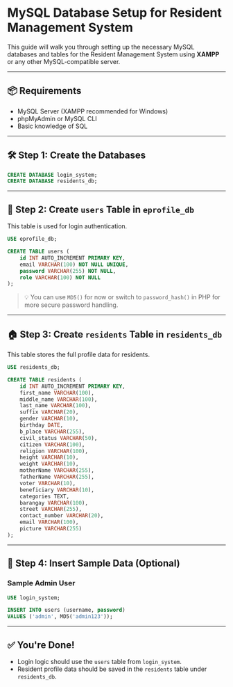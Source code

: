 # MySQL Database Setup for Resident Management System

This guide will walk you through setting up the necessary MySQL databases and tables for the Resident Management System using **XAMPP** or any other MySQL-compatible server.

---

## 📦 Requirements

- MySQL Server (XAMPP recommended for Windows)
- phpMyAdmin or MySQL CLI
- Basic knowledge of SQL

---

## 🛠️ Step 1: Create the Databases

```sql
CREATE DATABASE login_system;
CREATE DATABASE residents_db;
````

---

## 👤 Step 2: Create `users` Table in `eprofile_db`

This table is used for login authentication.

```sql
USE eprofile_db;

CREATE TABLE users (
    id INT AUTO_INCREMENT PRIMARY KEY,
    email VARCHAR(100) NOT NULL UNIQUE,
    password VARCHAR(255) NOT NULL,
    role VARCHAR(100) NOT NULL
);
```

> 💡 You can use `MD5()` for now or switch to `password_hash()` in PHP for more secure password handling.

---

## 🏠 Step 3: Create `residents` Table in `residents_db`

This table stores the full profile data for residents.

```sql
USE residents_db;

CREATE TABLE residents (
    id INT AUTO_INCREMENT PRIMARY KEY,
    first_name VARCHAR(100),
    middle_name VARCHAR(100),
    last_name VARCHAR(100),
    suffix VARCHAR(20),
    gender VARCHAR(10),
    birthday DATE,
    b_place VARCHAR(255),
    civil_status VARCHAR(50),
    citizen VARCHAR(100),
    religion VARCHAR(100),
    height VARCHAR(10),
    weight VARCHAR(10),
    motherName VARCHAR(255),
    fatherName VARCHAR(255),
    voter VARCHAR(10),
    beneficiary VARCHAR(10),
    categories TEXT,
    barangay VARCHAR(100),
    street VARCHAR(255),
    contact_number VARCHAR(20),
    email VARCHAR(100),
    picture VARCHAR(255)
);
```

---

## 🧪 Step 4: Insert Sample Data (Optional)

### Sample Admin User

```sql
USE login_system;

INSERT INTO users (username, password)
VALUES ('admin', MD5('admin123'));
```

---

## ✅ You're Done!

* Login logic should use the `users` table from `login_system`.
* Resident profile data should be saved in the `residents` table under `residents_db`.
